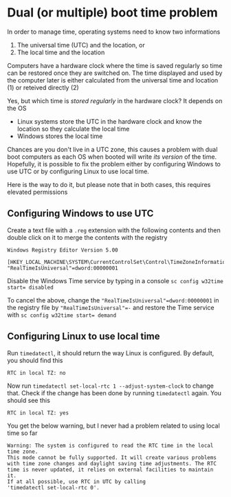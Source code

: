 # Dual (or multiple) boot time problem
In order to manage time, operating systems need to know two informations
1. The universal time (UTC) and the location, or
2. The local time and the location

Computers have a hardware clock where the time is saved regularly so time can be restored once they are switched on. The time displayed and used by the computer later is either calculated from the universal time and location (1) or reteived directly (2)

Yes, but which time is *stored regularly* in the hardware clock? It depends on the OS
- Linux systems store the UTC in the hardware clock and know the location so they calculate the local time
- Windows stores the local time

Chances are you don't live in a UTC zone, this causes a problem with dual boot computers as each OS when booted will write *its version* of the time. Hopefully, it is possible to fix the problem either by configuring Windows to use UTC or by configuring Linux to use local time.

Here is the way to do it, but please note that in both cases, this requires elevated permissions
## Configuring Windows to use UTC
Create a text file with a ``.reg`` extension with the following contents and then double click on it to merge the contents with the registry
````console
Windows Registry Editor Version 5.00

[HKEY_LOCAL_MACHINE\SYSTEM\CurrentControlSet\Control\TimeZoneInformation]
"RealTimeIsUniversal"=dword:00000001
````
Disable the Windows Time service by typing in a console ``sc config w32time start= disabled``

To cancel the above, change the ``"RealTimeIsUniversal"=dword:00000001`` in the registry file by ``"RealTimeIsUniversal"=-`` and restore the Time service with ``sc config w32time start= demand``
## Configuring Linux to use local time
Run ``timedatectl``, it should return the way Linux is configured. By default, you should find this
````console
RTC in local TZ: no
````
Now run ``timedatectl set-local-rtc 1 --adjust-system-clock`` to change that. Check if the change has been done by running ``timedatectl`` again. You should see this
````console
RTC in local TZ: yes
````
You get the below warning, but I never had a problem related to using local time so far
````console
Warning: The system is configured to read the RTC time in the local time zone.
This mode cannot be fully supported. It will create various problems
with time zone changes and daylight saving time adjustments. The RTC
time is never updated, it relies on external facilities to maintain it.
If at all possible, use RTC in UTC by calling
'timedatectl set-local-rtc 0'.
````

